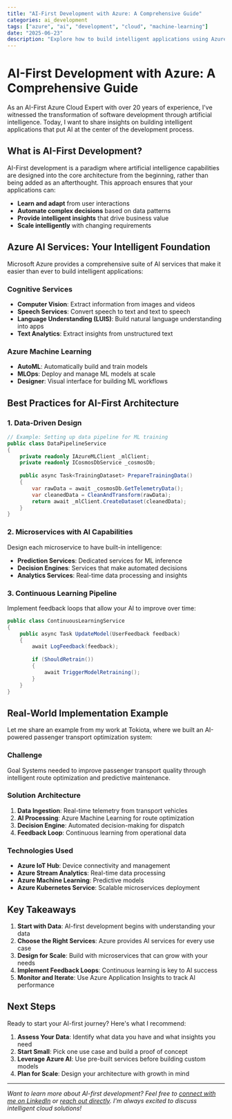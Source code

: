 ```yaml
---
title: "AI-First Development with Azure: A Comprehensive Guide"
categories: ai_development
tags: ["azure", "ai", "development", "cloud", "machine-learning"]
date: "2025-06-23"
description: "Explore how to build intelligent applications using Azure AI services, from cognitive services to custom machine learning models."
---
```


# AI-First Development with Azure: A Comprehensive Guide

As an AI-First Azure Cloud Expert with over 20 years of experience, I've witnessed the transformation of software development through artificial intelligence. Today, I want to share insights on building intelligent applications that put AI at the center of the development process.

## What is AI-First Development?

AI-First development is a paradigm where artificial intelligence capabilities are designed into the core architecture from the beginning, rather than being added as an afterthought. This approach ensures that your applications can:

- **Learn and adapt** from user interactions
- **Automate complex decisions** based on data patterns
- **Provide intelligent insights** that drive business value
- **Scale intelligently** with changing requirements

## Azure AI Services: Your Intelligent Foundation

Microsoft Azure provides a comprehensive suite of AI services that make it easier than ever to build intelligent applications:

### Cognitive Services
- **Computer Vision**: Extract information from images and videos
- **Speech Services**: Convert speech to text and text to speech
- **Language Understanding (LUIS)**: Build natural language understanding into apps
- **Text Analytics**: Extract insights from unstructured text

### Azure Machine Learning
- **AutoML**: Automatically build and train models
- **MLOps**: Deploy and manage ML models at scale
- **Designer**: Visual interface for building ML workflows

## Best Practices for AI-First Architecture

### 1. Data-Driven Design
```csharp
// Example: Setting up data pipeline for ML training
public class DataPipelineService
{
    private readonly IAzureMLClient _mlClient;
    private readonly ICosmosDbService _cosmosDb;
    
    public async Task<TrainingDataset> PrepareTrainingData()
    {
        var rawData = await _cosmosDb.GetTelemetryData();
        var cleanedData = CleanAndTransform(rawData);
        return await _mlClient.CreateDataset(cleanedData);
    }
}
```

### 2. Microservices with AI Capabilities
Design each microservice to have built-in intelligence:

- **Prediction Services**: Dedicated services for ML inference
- **Decision Engines**: Services that make automated decisions
- **Analytics Services**: Real-time data processing and insights

### 3. Continuous Learning Pipeline
Implement feedback loops that allow your AI to improve over time:

```csharp
public class ContinuousLearningService
{
    public async Task UpdateModel(UserFeedback feedback)
    {
        await LogFeedback(feedback);
        
        if (ShouldRetrain())
        {
            await TriggerModelRetraining();
        }
    }
}
```

## Real-World Implementation Example

Let me share an example from my work at Tokiota, where we built an AI-powered passenger transport optimization system:

### Challenge
Goal Systems needed to improve passenger transport quality through intelligent route optimization and predictive maintenance.

### Solution Architecture
1. **Data Ingestion**: Real-time telemetry from transport vehicles
2. **AI Processing**: Azure Machine Learning for route optimization
3. **Decision Engine**: Automated decision-making for dispatch
4. **Feedback Loop**: Continuous learning from operational data

### Technologies Used
- **Azure IoT Hub**: Device connectivity and management
- **Azure Stream Analytics**: Real-time data processing
- **Azure Machine Learning**: Predictive models
- **Azure Kubernetes Service**: Scalable microservices deployment

## Key Takeaways

1. **Start with Data**: AI-first development begins with understanding your data
2. **Choose the Right Services**: Azure provides AI services for every use case
3. **Design for Scale**: Build with microservices that can grow with your needs
4. **Implement Feedback Loops**: Continuous learning is key to AI success
5. **Monitor and Iterate**: Use Azure Application Insights to track AI performance

## Next Steps

Ready to start your AI-first journey? Here's what I recommend:

1. **Assess Your Data**: Identify what data you have and what insights you need
2. **Start Small**: Pick one use case and build a proof of concept
3. **Leverage Azure AI**: Use pre-built services before building custom models
4. **Plan for Scale**: Design your architecture with growth in mind

---

*Want to learn more about AI-first development? Feel free to [connect with me on LinkedIn](https://www.linkedin.com/in/javiervillullas/) or [reach out directly](mailto:jvillullas@gmail.com). I'm always excited to discuss intelligent cloud solutions!*
